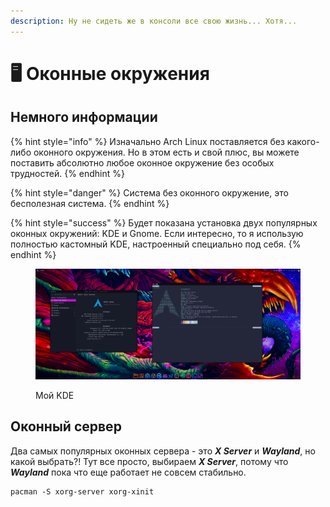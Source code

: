 ```yaml
---
description: Ну не сидеть же в консоли все свою жизнь... Хотя...
---
```


# 🖥 Оконные окружения

## Немного информации

{% hint style="info" %}
Изначально Arch Linux поставляется без какого-либо оконного окружения. Но в этом есть и свой плюс, вы можете поставить абсолютно любое оконное окружение без особых трудностей.
{% endhint %}

{% hint style="danger" %}
Система без оконного окружение, это бесполезная система.&#x20;
{% endhint %}

{% hint style="success" %}
Будет показана установка двух популярных оконных окружений: KDE и Gnome. Если интересно, то я использую полностью кастомный KDE, настроенный специально под себя.  &#x20;
{% endhint %}

<figure><img src="../../.gitbook/assets/image (5).png" alt=""><figcaption><p>Мой KDE</p></figcaption></figure>

## Оконный сервер

Два самых популярных оконных сервера - это _**X Server**_ и _**Wayland**_, но какой выбрать?! Тут все просто, выбираем _**X Server**_, потому что _**Wayland**_ пока что еще работает не совсем стабильно.&#x20;

```shell
pacman -S xorg-server xorg-xinit
```
